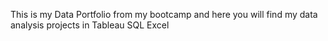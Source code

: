 This is my Data Portfolio from my bootcamp and here you will find my data analysis projects in
Tableau
SQL
Excel
